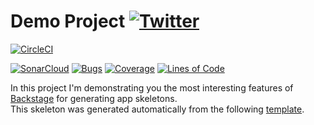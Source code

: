 #  Demo Project [![Twitter](https://img.shields.io/twitter/follow/piotr_minkowski.svg?style=social&logo=twitter&label=Follow%20Me)](https://twitter.com/piotr_minkowski)

[![CircleCI](https://circleci.com/gh/banu-mphasis/mphasis-app5.svg?style=svg)](https://circleci.com/gh/banu-mphasis/mphasis-app5)

[![SonarCloud](https://sonarcloud.io/images/project_badges/sonarcloud-black.svg)](https://sonarcloud.io/dashboard?id=banu-mphasis_mphasis-app5)
[![Bugs](https://sonarcloud.io/api/project_badges/measure?project=banu-mphasis_mphasis-app5&metric=bugs)](https://sonarcloud.io/dashboard?id=banu-mphasis_mphasis-app5)
[![Coverage](https://sonarcloud.io/api/project_badges/measure?project=banu-mphasis_mphasis-app5&metric=coverage)](https://sonarcloud.io/dashboard?id=banu-mphasis_mphasis-app5)
[![Lines of Code](https://sonarcloud.io/api/project_badges/measure?project=banu-mphasis_mphasis-app5&metric=ncloc)](https://sonarcloud.io/dashboard?id=banu-mphasis_mphasis-app5)

In this project I'm demonstrating you the most interesting features of [Backstage](https://backstage.io/) for generating app skeletons. \
This skeleton was generated automatically from the following [template](https://github.com/piomin/backstage-templates/blob/master/templates/spring-boot-basic/template.yaml).